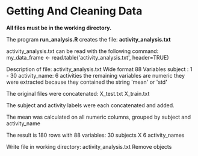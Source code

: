 # Getting And Cleaning Data

**All files must be in the working directory.**


The program **run_analysis.R** creates the file: **activity_analysis.txt**

activity_analysis.txt can be read with the following command: 
my_data_frame <- read.table('activity_analysis.txt', header=TRUE)


Description of file: activity_analysis.txt
Wide format
88 Variables
subject : 1 - 30
activity_name: 6 activities
the remaining variables are numeric
they were extracted because they contained the string 'mean' or 'std'

The original files were concatenated:
X_test.txt
X_train.txt 

The subject and activity labels were each concatenated and added.

The mean was calculated on all numeric columns, grouped by subject and activity_name

The result is 180 rows with 88 variables: 30 subjects X 6 activity_names

Write file in working directory: activity_analysis.txt
Remove objects
